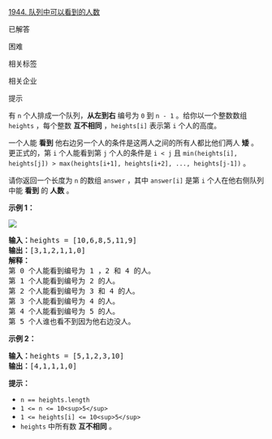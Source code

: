 [1944. 队列中可以看到的人数](https://leetcode.cn/problems/number-of-visible-people-in-a-queue/)

已解答

困难

相关标签

相关企业

提示

有 `n` 个人排成一个队列，**从左到右** 编号为 `0` 到 `n - 1` 。给你以一个整数数组 `heights` ，每个整数  **互不相同** ，`heights[i]` 表示第 `i` 个人的高度。

一个人能 **看到** 他右边另一个人的条件是这两人之间的所有人都比他们两人 **矮** 。更正式的，第 `i` 个人能看到第 `j` 个人的条件是 `i < j` 且 `min(heights[i], heights[j]) > max(heights[i+1], heights[i+2], ..., heights[j-1])` 。

 请你返回一个长度为 `n` 的数组 `answer` ，其中 `answer[i]` 是第 `i` 个人在他右侧队列中能 **看到** 的 **人数** 。

**示例 1：**

![](https://assets.leetcode.com/uploads/2021/05/29/queue-plane.jpg)

<pre><b>输入：</b>heights = [10,6,8,5,11,9]
<b>输出：</b>[3,1,2,1,1,0]
<strong>解释：</strong>
第 0 个人能看到编号为 1 ，2 和 4 的人。
第 1 个人能看到编号为 2 的人。
第 2 个人能看到编号为 3 和 4 的人。
第 3 个人能看到编号为 4 的人。
第 4 个人能看到编号为 5 的人。
第 5 个人谁也看不到因为他右边没人。
</pre>

**示例 2：**

<pre><b>输入：</b>heights = [5,1,2,3,10]
<b>输出：</b>[4,1,1,1,0]
</pre>

**提示：**

* `n == heights.length`
* `1 <= n <= 10<sup>5</sup>`
* `1 <= heights[i] <= 10<sup>5</sup>`
* `heights` 中所有数 **互不相同** 。
